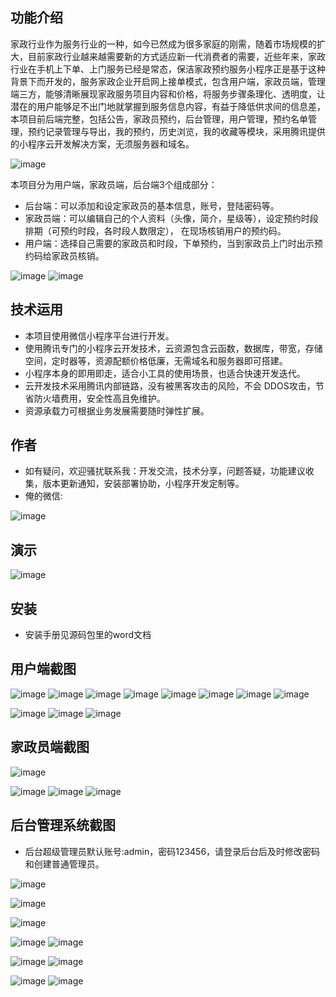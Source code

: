## 功能介绍 

 家政行业作为服务行业的一种，如今已然成为很多家庭的刚需，随着市场规模的扩大，目前家政行业越来越需要新的方式适应新一代消费者的需要，近些年来，家政行业在手机上下单、上门服务已经是常态，保洁家政预约服务小程序正是基于这种背景下而开发的，服务家政企业开启网上接单模式，包含用户端，家政员端，管理端三方，能够清晰展现家政服务项目内容和价格，将服务步骤条理化、透明度，让潜在的用户能够足不出门地就掌握到服务信息内容，有益于降低供求间的信息差，本项目前后端完整，包括公告，家政员预约，后台管理，用户管理，预约名单管理，预约记录管理与导出，我的预约，历史浏览，我的收藏等模块，采用腾讯提供的小程序云开发解决方案，无须服务器和域名。
 
![image](https://user-images.githubusercontent.com/88791612/219676498-5eff0e9b-7726-496c-84eb-e1d5fb1edda4.png)

本项目分为用户端，家政员端，后台端3个组成部分：

- 后台端：可以添加和设定家政员的基本信息，账号，登陆密码等。
- 家政员端：可以编辑自己的个人资料（头像，简介，星级等），设定预约时段排期（可预约时段，各时段人数限定）， 在现场核销用户的预约码。
- 用户端：选择自己需要的家政员和时段，下单预约，当到家政员上门时出示预约码给家政员核销。

![image](https://user-images.githubusercontent.com/88791612/219676558-cfd6eed8-f2bd-4009-9829-0cc86773aadd.png)
![image](https://user-images.githubusercontent.com/88791612/219676572-a6ff20af-3a41-4d82-ace9-95f3e67112e7.png)


## 技术运用
- 本项目使用微信小程序平台进行开发。
- 使用腾讯专门的小程序云开发技术，云资源包含云函数，数据库，带宽，存储空间，定时器等，资源配额价格低廉，无需域名和服务器即可搭建。
- 小程序本身的即用即走，适合小工具的使用场景，也适合快速开发迭代。
- 云开发技术采用腾讯内部链路，没有被黑客攻击的风险，不会 DDOS攻击，节省防火墙费用，安全性高且免维护。
- 资源承载力可根据业务发展需要随时弹性扩展。  



## 作者
- 如有疑问，欢迎骚扰联系我：开发交流，技术分享，问题答疑，功能建议收集，版本更新通知，安装部署协助，小程序开发定制等。
- 俺的微信: 
 
![image](https://user-images.githubusercontent.com/88791612/219676595-87175879-61da-4b7a-82c5-ead365e5d524.png)



## 演示 
 ![image](https://user-images.githubusercontent.com/88791612/219676603-06384459-dabe-4d3c-a233-4918df05ab4f.png)


## 安装

- 安装手册见源码包里的word文档




## 用户端截图
![image](https://user-images.githubusercontent.com/88791612/219676702-68c8b339-58f5-4c13-8600-f4afb678b818.png)
![image](https://user-images.githubusercontent.com/88791612/219676718-39de143e-4343-482f-b8d6-9f230881e1b3.png)
![image](https://user-images.githubusercontent.com/88791612/219676728-5e3fb128-3a56-4f4b-8b64-05315ed37edc.png)
![image](https://user-images.githubusercontent.com/88791612/219676740-900aa13c-ee08-4b2b-afa0-9b776da056ed.png)
![image](https://user-images.githubusercontent.com/88791612/219676755-aff433bb-8ea7-4070-8542-add8cb508aac.png)
![image](https://user-images.githubusercontent.com/88791612/219676763-7e3be253-de6d-47d8-84db-ba525df4695c.png)
![image](https://user-images.githubusercontent.com/88791612/219676773-cbb51223-64ff-4384-b958-db424f40bd72.png)
![image](https://user-images.githubusercontent.com/88791612/219676779-39fc63e1-c1e0-441d-8f42-167b4ee642e8.png)

![image](https://user-images.githubusercontent.com/88791612/219676791-90327944-c254-432f-a830-55967cf03ec4.png)
![image](https://user-images.githubusercontent.com/88791612/219676797-1cce283b-ada5-4335-84e4-62caa4c1b6b9.png)
![image](https://user-images.githubusercontent.com/88791612/219676806-6c970bd4-9d19-48c8-aa00-97079deae32b.png)




## 家政员端截图
![image](https://user-images.githubusercontent.com/88791612/219676820-4e36e774-719b-41f8-889b-1298fd698372.png)

![image](https://user-images.githubusercontent.com/88791612/219676841-d7eea6f7-5d07-4611-ad89-9a26d9431792.png)
![image](https://user-images.githubusercontent.com/88791612/219676854-afbaa57b-404c-4675-8e5a-02844d7a5ccf.png)
![image](https://user-images.githubusercontent.com/88791612/219676862-d4eef438-8f93-49b1-a983-73c727ab27e1.png)
 

## 后台管理系统截图 
- 后台超级管理员默认账号:admin，密码123456，请登录后台后及时修改密码和创建普通管理员。

![image](https://user-images.githubusercontent.com/88791612/219676892-ff6c87ba-9afe-4a1b-9265-b839719ac035.png)

![image](https://user-images.githubusercontent.com/88791612/219676910-69e69a8e-6ec2-4714-b14f-2802316ff192.png)

![image](https://user-images.githubusercontent.com/88791612/219676919-c801e0c3-e6eb-44ad-a1b4-1374f3765992.png)

![image](https://user-images.githubusercontent.com/88791612/219676932-a7b4bb36-d8b7-4ffe-bcca-b30397005bfc.png)
![image](https://user-images.githubusercontent.com/88791612/219676940-fabe8d8e-ecc4-430e-b81d-fa3e1d7220d2.png)

![image](https://user-images.githubusercontent.com/88791612/219676948-ada2b1dc-b23c-4bf5-88e4-63976f731d79.png)
![image](https://user-images.githubusercontent.com/88791612/219676956-bdf92c3f-e4fa-4f0b-a4c8-26dde0420ecc.png)

![image](https://user-images.githubusercontent.com/88791612/219676963-d9a18508-dbbd-4c60-9cc2-cba755b61373.png)
![image](https://user-images.githubusercontent.com/88791612/219676972-49dffff0-1951-4624-be99-5efc61e0c521.png)





